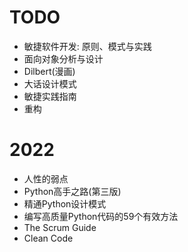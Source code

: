 
# TODO
- 敏捷软件开发: 原则、模式与实践
- 面向对象分析与设计
- Dilbert(漫画)
- 大话设计模式
- 敏捷实践指南
- 重构

# 2022
- 人性的弱点
- Python高手之路(第三版)
- 精通Python设计模式
- 编写高质量Python代码的59个有效方法
- The Scrum Guide
- Clean Code

